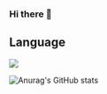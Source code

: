### Hi there 👋

<H2>Language</H2>
<img src="https://img.shields.io/badge/C%23-8B00FF?style=-square&logo=Csharp#&logoColor=white" />

![Anurag's GitHub stats](https://github-readme-stats.vercel.app/api?username=Jpierrot&show_icons=true&theme=radical)
<!--
**Jpierrot/Jpierrot** is a ✨ _special_ ✨ repository because its `README.md` (this file) appears on your GitHub profile.

Here are some ideas to get you started:

- 🔭 I’m currently working on ...
- 🌱 I’m currently learning ...
- 👯 I’m looking to collaborate on ...
- 🤔 I’m looking for help with ...
- 💬 Ask me about ...
- 📫 How to reach me: ...
- 😄 Pronouns: ...
- ⚡ Fun fact: ...
-->

